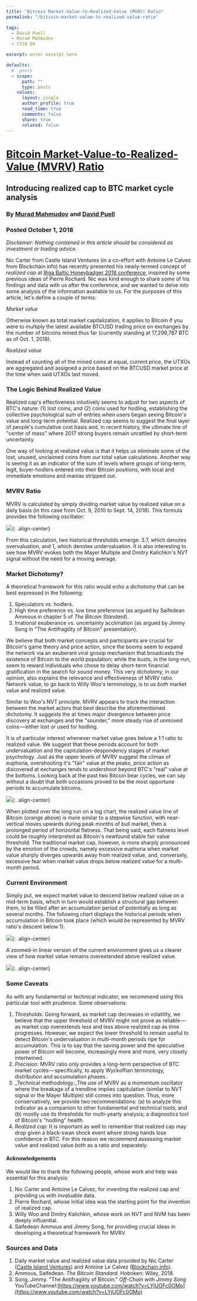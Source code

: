 ```yaml
---
title: "Bitcoin Market-Value-to-Realized-Value (MVRV) Ratio"
permalink: "/bitcoin-market-value-to-realized-value-ratio" 

tags:
  - David Puell
  - Murad Mahmudov
  - CY18 Q4

excerpt: enter excerpt here

defaults:
  # _posts
  - scope:
      path: ""
      type: posts
    values:
      layout: single
      author_profile: true
      read_time: true
      comments: false
      share: true
      related: false
---
```


# [Bitcoin Market-Value-to-Realized-Value (MVRV) Ratio](https://blog.goodaudience.com/bitcoin-market-value-to-realized-value-mvrv-ratio-3ebc914dbaee)
## Introducing realized cap to BTC market cycle analysis
### By [Murad Mahmudov](https://twitter.com/MustStopMurad) and [David Puell](https://twitter.com/kenoshaking) 
### Posted October 1, 2018

_Disclaimer: Nothing contained in this article should be considered as investment or trading advice._

Nic Carter from Castle Island Ventures (in a co-effort with Antoine Le Calvez from Blockchain.info) has recently presented his newly-termed concept of _realized cap_ at [Riga Baltic Honeybadger 2018 conference](http://www.youtube.com/watch?v=D2WXxgZ8h-0&t=78m8s), inspired by some previous ideas of Pierre Rochard. Nic was kind enough to share some of his findings and data with us after the conference, and we wanted to delve into some analysis of the information available to us. For the purposes of this article, let's define a couple of terms:

_Market value_

Otherwise known as total market capitalization, it applies to Bitcoin if you were to multiply the latest available BTCUSD trading price on exchanges by the number of bitcoins mined thus far (currently standing at 17,299,787 BTC as of Oct. 1, 2018).

_Realized value_

Instead of counting all of the mined coins at equal, current price, the UTXOs are aggregated and assigned a price based on the BTCUSD market price at the time when said UTXOs last moved.

### **The Logic Behind Realized Value**

Realized cap's effectiveness intuitively seems to adjust for two aspects of BTC's nature: (1) lost coins, and (2) coins used for hodling, establishing the collective psychological sum of entries when users began seeing Bitcoin's value and long-term potential. Realized cap seems to suggest the final layer of people's cumulative cost basis and, in recent history, the ultimate line of "center of mass" where 2017 strong buyers remain unrattled by short-term uncertainty.

One way of looking at realized value is that it helps us eliminate some of the lost, unused, unclaimed coins from our total value calculations. Another way is seeing it as an indicator of the sum of levels where groups of long-term, legit, buyer-hodlers entered into their Bitcoin positions, with local and immediate emotions and manias stripped out.

### **MVRV Ratio**

MVRV is calculated by simply dividing market value by realized value on a daily basis (in this case from Oct. 9, 2010 to Sept. 14, 2018). This formula provides the following oscillator:

![](/assets/images/cy18/cy18q4m10/puell-1.png){: .align-center}

From this calculation, two historical thresholds emerge: 3.7, which denotes overvaluation, and 1, which denotes undervaluation. It is also interesting to see how MVRV evokes both the Mayer Multiple and Dmitry Kalichkin's NVT signal without the need for a moving average.

### **Market Dichotomy?**

A theoretical framework for this ratio would echo a dichotomy that can be best expressed in the following:

1. Speculators vs. hodlers.
2. High time preference vs. low time preference (as argued by Saifedean Ammous in chapter 5 of _The Bitcoin Standard_).
3. Irrational exuberance vs. uncertainty acclimation (as argued by Jimmy Song in "The Antifragility of Bitcoin" presentation).

We believe that both market concepts and participants are crucial for Bitcoin's game theory and price action, since the booms seem to expand the network via an exuberant viral gossip mechanism that broadcasts the existence of Bitcoin to the world population; while the busts, in the long-run, seem to reward individuals who chose to delay short-term financial gratification in the search for sound money. This very dichotomy, in our opinion, also explains the relevance and effectiveness of MVRV ratio. Network value, to go back to Willy Woo's terminology, is to us _both_ market value and realized value.

Similar to Woo's NVT principle, MVRV appears to track the interaction between the market actors that best describe the aforementioned dichotomy. It suggests the at times major divergence between price discovery at exchanges and the "sounder," more steady rise of unmoved coins — either lost or used for hodling.

It is of particular interest whenever market value goes below a 1:1 ratio to realized value. We suggest that these periods account for both undervaluation and the capitulation-despondency stages of market psychology. Just as the upper levels of MVRV suggest the climax of euphoria, overshooting it's "fair" value at the peaks, price action as discovered at exchanges tends to undershoot beyond BTC's "real" value at the bottoms. Looking back at the past two Bitcoin bear cycles, we can say without a doubt that both occasions proved to be the most opportune periods to accumulate bitcoins.

![](/assets/images/cy18/cy18q4m10/puell-2.png){: .align-center}

When plotted over the long run on a log chart, the realized value line of Bitcoin (orange above) is more similar to a stepwise function, with near-vertical moves upwards during peak months of bull market, then a prolonged period of horizontal flatness. That being said, each flatness level could be roughly interpreted as Bitcoin's newfound stable fair value threshold. The traditional market cap, however, is more sharply pronounced by the emotion of the crowds, namely excessive euphoria when market value sharply diverges upwards away from realized value, and, conversely, excessive fear when market value drops below realized value for a multi-month period.

### **Current Environment**

Simply put, we expect market value to descend below realized value on a mid-term basis, which in turn would establish a structural gap between them, to be filled after an accumulation period of potentially as long as several months. The following chart displays the historical periods when accumulation in Bitcoin took place (which would be represented by MVRV ratio's descent below 1).

![](/assets/images/cy18/cy18q4m10/puell-3.png){: .align-center}

A zoomed-in linear version of the current environment gives us a clearer view of how market value remains overextended above realized value.

![](/assets/images/cy18/cy18q4m10/puell-4.png){: .align-center}

### **Some Caveats**

As with any fundamental or technical indicator, we recommend using this particular tool with prudence. Some observations:

1. _Thresholds:_ Going forward, as market cap decreases in volatility, we believe that the upper threshold of MVRV might not prove as reliable — as market cap overextends less and less above realized cap as time progresses. However, we expect the lower threshold to remain useful to detect Bitcoin's undervaluation in multi-month periods ripe for accumulation. This is to say that the saving power and the speculative power of Bitcoin will become, increasingly more and more, very closely intertwined.
2. _Precision:_ MVRV ratio only provides a long-term perspective of BTC market cycles — specifically, to apply Wyckoffian terminology, distribution and accumulation phases.
3. _Technical methodology:_The use of MVRV as a momentum oscillator where the breakage of a trendline implies capitulation (similar to NVT signal or the Mayer Multiple) still comes into question. Thus, more conservatively, we provide two recommendations: (a) to analyze this indicator as a companion to other fundamental and technical tools; and (b) mostly use its thresholds for multi-yearly analysis; a diagnostics tool of Bitcoin's "hodling" health.
4. _Realized cap:_ It is important as well to remember that realized cap may drop given a black-swan shock event where strong hands lose confidence in BTC. For this reason we recommend assessing market value and realized value both as a ratio and separately.

#### **Acknowledgements**

We would like to thank the following people, whose work and help was essential for this analysis:

1. Nic Carter and Antoine Le Calvez, for inventing the realized cap and providing us with invaluable data.
2. Pierre Rochard, whose initial idea was the starting point for the invention of realized cap.
3. Willy Woo and Dmitry Kalichkin, whose work on NVT and NVM has been deeply influential.
4. Saifedean Ammous and Jimmy Song, for providing crucial ideas in developing a theoretical framework for MVRV.

### **Sources and Data**

1. Daily market value and realized value data provided by Nic Carter ([Castle Island Ventures](http://www.castleisland.vc/)) and Antoine Le Calvez ([Blockchain.info](https://www.blockchain.com/explorer)).
2. Ammous, Saifedean. _The Bitcoin Standard_. Hoboken: Wiley, 2018.
3. Song, Jimmy. "The Antifragility of Bitcoin." _Off-Chain with Jimmy Song_ YouTubeChannel:[https://www.youtube.com/watch?v=LYjUOFc0OMo](https://www.youtube.com/watch?v=LYjUOFc0OMo)
